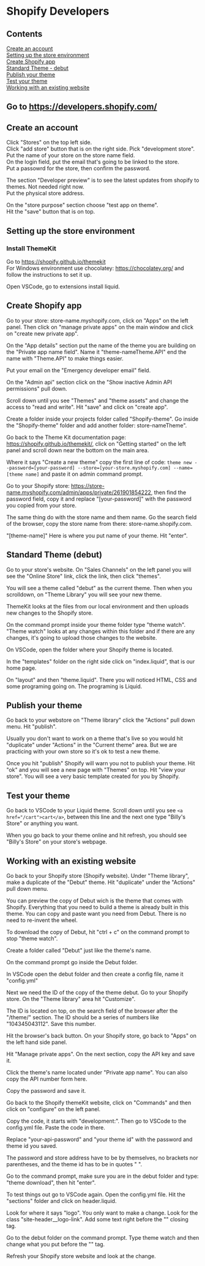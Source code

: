 # Shopify Developers
##  Contents  
[Create an account](#Create-an-account)  
[Setting up the store environment](#Setting-up-the-store-environment)  
[Create Shopify app](#Create-Shopify-app)  
[Standard Theme - debut](#Standard-Theme-debut)  
[Publish your theme](#Publish-your-theme)  
[Test your theme](#Test-your-theme)  
[Working with an existing website](#Working-with-an-existing-website)  


## Go to https://developers.shopify.com/

## Create an account  
Click "Stores" on the top left side.  
Click "add store" button that is on the right side.
Pick "development store".  
Put the name of your store on the store name field.  
On the login field, put the email that's going to be linked to the store.  
Put a passowrd for the store, then confirm the password.  

The section "Developer preview" is to see the latest updates from shopify to themes. Not needed right now.  
Put the physical store address.  

On the "store purpose" section choose "test app on theme".  
Hit the "save" button that is on top.

## Setting up the store environment

### Install ThemeKit 

Go to https://shopify.github.io/themekit  
For Windows environment use chocolatey: https://chocolatey.org/ and follow the instructions to set it up.  

Open VSCode, go to extensions install liquid.  

## Create Shopify app

Go to your store: store-name.myshopify.com, click on "Apps" on the left panel. Then click on "manage private apps" on the main window and  click on "create new private app".  

On the "App details" section put the name of the theme you are building on the "Private app name field". Name it "theme-nameTheme.API" end the name with "Theme.API" to make things easier.  

Put your email on the "Emergency developer email" field.  

On the "Admin api" section click on the "Show inactive Admin API permissions" pull down.  

Scroll down until you see "Themes" and "theme assets" and change the access to "read and write". Hit "save" and click on "create app".  

Create a folder inside your projects folder called "Shopify-theme". Go inside the "Shopify-theme" folder and add another folder: store-nameTheme".  

Go back to the Theme Kit documentation page: https://shopify.github.io/themekit/, click on "Getting started" on the left panel and scroll down near the bottom on the main area.

Where it says "Create a new theme" copy the first line of code: ```theme new --password=[your-password] --store=[your-store.myshopify.com] --name=[theme name]``` and paste it on admin command prompt. 

Go to your Shopify store: https://store-name.myshopify.com/admin/apps/private/261901854222, then find the password field, copy it and replace "[your-password]" with the password you copied from your store. 

The same thing do with the store name and them name. Go the search field of the browser, copy the store name from there: store-name.shopify.com.  

"[theme-name]" Here is where you put name of your theme. Hit "enter".

## Standard Theme (debut)

Go to your store's website. On "Sales Channels" on the left panel you will see the "Online Store" link, click the link, then click "themes".

You will see a theme called "debut" as the current theme. Then when you scrolldown, on "Theme Library" you will see your new theme. 

ThemeKit looks at the files from our local environment and then uploads new changes to the Shopify store.

On the command prompt inside your theme folder type "theme watch". "Theme watch" looks at any changes within this folder and if there are any changes, it's going to upload those changes to the website.  

On VSCode, open the folder where your Shopify theme is located.  

In the "templates" folder on the right side click on "index.liquid", that is our home page.

On "layout" and then "theme.liquid". There you will noticed HTML, CSS and some programing going on. The programing is Liquid.

## Publish your theme

Go back to your webstore on "Theme library" click the "Actions" pull down menu. Hit "publish".  

Usually you don't want to work on a theme that's live so you would hit "duplicate" under "Actions" in the "Current theme" area. But we are practicing with your own store so it's ok to test a new theme.

Once you hit "publish" Shopify will warn you not to publish your theme. Hit "ok" and you will see a new page with "Themes" on top. Hit "view your store". You will see a very basic template created for you by Shopify.  

## Test your theme

Go back to VSCode to your Liquid theme. Scroll down until you see ```<a href="/cart">cart</a>```, between this line and the next one type "Billy's Store" or anything you want. 

When you go back to your theme online and hit refresh, you should see "Billy's Store" on your store's webpage.

## Working with an existing website

Go back to your Shopify store (Shopify website). Under "Theme library", make a duplicate of the "Debut" theme. Hit "duplicate" under the "Actions" pull down menu.

You can preview the copy of Debut wich is the theme that comes with Shopify. Everything that you need to build a theme is already built in this theme. You can copy and paste want you need from Debut. There is no need to re-invent the wheel.  

To download the copy of Debut, hit "ctrl + c" on the command prompt to stop "theme watch". 

Create a folder called "Debut" just like the theme's name.

On the command prompt go inside the Debut folder.  

In VSCode open the debut folder and then create a config file, name it "config.yml" 

Next we need the ID of the copy of the theme debut. Go to your Shopify store. On the "Theme library" area hit "Customize". 

The ID is located on top, on the search field of the browser after the "/theme/" section. The ID should be a series of numbers like "104345043112". Save this number.

Hit the browser's back button. On your Shopify store, go back to "Apps" on the left hand side panel. 

Hit "Manage private apps". On the next section, copy the API key and save it.

Click the theme's name located under "Private app name". You can also copy the API number form here. 

Copy the password and save it.

Go back to the Shopify themeKit website, click on "Commands" and then click on "configure" on the left panel.

Copy the code, it starts with "development:". Then go to VSCode to the config.yml file. Paste the code in there. 

Replace "your-api-password" and "your theme id" with the password and theme id you saved. 

The password and store address have to be by themselves, no brackets nor parentheses, and the theme id has to be in quotes " ".

Go to the command prompt, make sure you are in the debut folder and type: "theme download", then hit "enter". 

To test things out go to VSCode again. Open the config.yml file. Hit the "sections" folder and click on header.liquid.  

Look for where it says "logo". You only want to make a change. Look for the class "site-header__logo-link". Add some text right before the "</a>" closing tag. 

Go to the debut folder on the command prompt. Type theme watch and then change what you put before the "</a>" tag.  

Refresh your Shopify store website and look at the change.  





